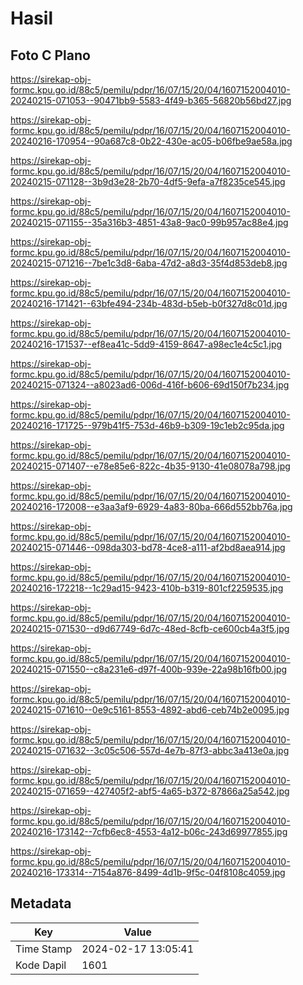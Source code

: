 # Hasil

## Foto C Plano

https://sirekap-obj-formc.kpu.go.id/88c5/pemilu/pdpr/16/07/15/20/04/1607152004010-20240215-071053--90471bb9-5583-4f49-b365-56820b56bd27.jpg

https://sirekap-obj-formc.kpu.go.id/88c5/pemilu/pdpr/16/07/15/20/04/1607152004010-20240216-170954--90a687c8-0b22-430e-ac05-b06fbe9ae58a.jpg

https://sirekap-obj-formc.kpu.go.id/88c5/pemilu/pdpr/16/07/15/20/04/1607152004010-20240215-071128--3b9d3e28-2b70-4df5-9efa-a7f8235ce545.jpg

https://sirekap-obj-formc.kpu.go.id/88c5/pemilu/pdpr/16/07/15/20/04/1607152004010-20240215-071155--35a316b3-4851-43a8-9ac0-99b957ac88e4.jpg

https://sirekap-obj-formc.kpu.go.id/88c5/pemilu/pdpr/16/07/15/20/04/1607152004010-20240215-071216--7be1c3d8-6aba-47d2-a8d3-35f4d853deb8.jpg

https://sirekap-obj-formc.kpu.go.id/88c5/pemilu/pdpr/16/07/15/20/04/1607152004010-20240216-171421--63bfe494-234b-483d-b5eb-b0f327d8c01d.jpg

https://sirekap-obj-formc.kpu.go.id/88c5/pemilu/pdpr/16/07/15/20/04/1607152004010-20240216-171537--ef8ea41c-5dd9-4159-8647-a98ec1e4c5c1.jpg

https://sirekap-obj-formc.kpu.go.id/88c5/pemilu/pdpr/16/07/15/20/04/1607152004010-20240215-071324--a8023ad6-006d-416f-b606-69d150f7b234.jpg

https://sirekap-obj-formc.kpu.go.id/88c5/pemilu/pdpr/16/07/15/20/04/1607152004010-20240216-171725--979b41f5-753d-46b9-b309-19c1eb2c95da.jpg

https://sirekap-obj-formc.kpu.go.id/88c5/pemilu/pdpr/16/07/15/20/04/1607152004010-20240215-071407--e78e85e6-822c-4b35-9130-41e08078a798.jpg

https://sirekap-obj-formc.kpu.go.id/88c5/pemilu/pdpr/16/07/15/20/04/1607152004010-20240216-172008--e3aa3af9-6929-4a83-80ba-666d552bb76a.jpg

https://sirekap-obj-formc.kpu.go.id/88c5/pemilu/pdpr/16/07/15/20/04/1607152004010-20240215-071446--098da303-bd78-4ce8-a111-af2bd8aea914.jpg

https://sirekap-obj-formc.kpu.go.id/88c5/pemilu/pdpr/16/07/15/20/04/1607152004010-20240216-172218--1c29ad15-9423-410b-b319-801cf2259535.jpg

https://sirekap-obj-formc.kpu.go.id/88c5/pemilu/pdpr/16/07/15/20/04/1607152004010-20240215-071530--d9d67749-6d7c-48ed-8cfb-ce600cb4a3f5.jpg

https://sirekap-obj-formc.kpu.go.id/88c5/pemilu/pdpr/16/07/15/20/04/1607152004010-20240215-071550--c8a231e6-d97f-400b-939e-22a98b16fb00.jpg

https://sirekap-obj-formc.kpu.go.id/88c5/pemilu/pdpr/16/07/15/20/04/1607152004010-20240215-071610--0e9c5161-8553-4892-abd6-ceb74b2e0095.jpg

https://sirekap-obj-formc.kpu.go.id/88c5/pemilu/pdpr/16/07/15/20/04/1607152004010-20240215-071632--3c05c506-557d-4e7b-87f3-abbc3a413e0a.jpg

https://sirekap-obj-formc.kpu.go.id/88c5/pemilu/pdpr/16/07/15/20/04/1607152004010-20240215-071659--427405f2-abf5-4a65-b372-87866a25a542.jpg

https://sirekap-obj-formc.kpu.go.id/88c5/pemilu/pdpr/16/07/15/20/04/1607152004010-20240216-173142--7cfb6ec8-4553-4a12-b06c-243d69977855.jpg

https://sirekap-obj-formc.kpu.go.id/88c5/pemilu/pdpr/16/07/15/20/04/1607152004010-20240216-173314--7154a876-8499-4d1b-9f5c-04f8108c4059.jpg


## Metadata

| Key        | Value               |
| ---------- | ------------------- |
| Time Stamp | 2024-02-17 13:05:41 |
| Kode Dapil | 1601                |




